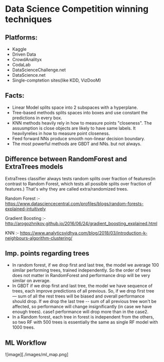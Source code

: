 # Data Science Competition winning techniques

## Platforms:
- Kaggle
- Driven Data
- CrowdAnalityx
- CodaLab
- DataScienceChallenge.net
- DataScience.net
- Single-comptetion sites(like KDD, VizDooM)

## Facts:
- Linear Model splits space into 2 subspaces with a hyperplane.
- Tree-based methods splits spaces into boxes and use constant the predictions in every box.
- KNN methods heavily rely in how to measure points "closeness". The assusmption is close objects are likely to have same labels. It heavilyrelies in how to measure point closeness.
- Feed forward NNs produce smooth non-linear decision boundary. 
- The most powerful methods are GBDT and NNs. but not always.

## Difference between RandomForest and ExtraTrees models
ExtraTrees classifier always tests random splits over fraction of features(in contrast to Random Forest, which tests all possible splits over fraction of features.) That's why they are called extra/randomized trees.

Random Forest :-
https://www.datasciencecentral.com/profiles/blogs/random-forests-explained-intuitively

Gradient Boosting :-
http://arogozhnikov.github.io/2016/06/24/gradient_boosting_explained.html

KNN :-
https://www.analyticsvidhya.com/blog/2018/03/introduction-k-neighbours-algorithm-clustering/

## Imp. points regarding trees
- In random forest, if we drop first and last tree, the model we average 100 similar performing trees, trained independently. So the order of trees does not matter in RandomForest and performance drop will be very similar on average.
- In GBDT if we drop first and last tree, the  model we have sequence of trees, each improve predictions of all previous. So, if we drop first tree — sum of all the rest trees will be biased and overall performance should drop. If we drop the last tree -- sum of all previous tree won't be affected, so performance will change insignificantly (in case we have enough trees). case1 performance will drop more than in the case2.
- In a Random forest, each tree in forest is independent from the others, so two RF with 500 trees is essentially the same as single RF model with 1000 trees.

## ML Workflow
![image][./images/ml_map.png]

